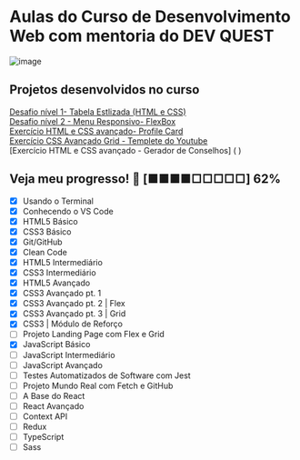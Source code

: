 # Aulas do Curso de Desenvolvimento Web com mentoria do DEV QUEST 


![image](https://user-images.githubusercontent.com/105385268/183742811-aff87e37-52c9-4611-b249-f384447e6849.png)

## Projetos desenvolvidos no curso
[Desafio nível 1- Tabela Estlizada (HTML e CSS)](https://github.com/camilamaraschin/dev-quest-aulas/tree/main/Desafio-HTML-CSS)<br>
[Desafio nível 2 - Menu Responsivo- FlexBox](https://github.com/camilamaraschin/dev-quest-aulas-html-css/tree/main/Desafio%20CSS%20avan%C3%A7ado-%20Flexbox)<br>
[Exercício HTML e CSS avançado- Profile Card](https://github.com/camilamaraschin/CursoDevQuest/tree/main/Exercicio%20HTML%20e%20CSS%20Avan%C3%A7ad-%20Profile%20Card)<br>
[Exercício CSS Avançado Grid - Templete do Youtube](https://github.com/camilamaraschin/CursoDevQuest/tree/main/Exerc%C3%ADcios%20CSS%20avan%C3%A7ado%20-%20Grid)<br>
[Exercício HTML e CSS avançado - Gerador de Conselhos] (  ) <br>


## Veja meu progresso! :green_heart: [■■■■□□□□□] 62%

- [X] Usando o Terminal
- [X] Conhecendo o VS Code
- [X] HTML5 Básico
- [X] CSS3 Básico
- [X] Git/GitHub
- [X] Clean Code
- [X] HTML5 Intermediário
- [X] CSS3 Intermediário
- [X] HTML5 Avançado
- [X] CSS3 Avançado pt. 1
- [X] CSS3 Avançado pt. 2 | Flex
- [X] CSS3 Avançado pt. 3 | Grid
- [X] CSS3 | Módulo de Reforço 
- [ ] Projeto Landing Page com Flex e Grid
- [X] JavaScript Básico
- [ ] JavaScript Intermediário
- [ ] JavaScript Avançado
- [ ] Testes Automatizados de Software com Jest
- [ ] Projeto Mundo Real com Fetch e GitHub
- [ ] A Base do React
- [ ] React Avançado
- [ ] Context API
- [ ] Redux
- [ ] TypeScript
- [ ] Sass
